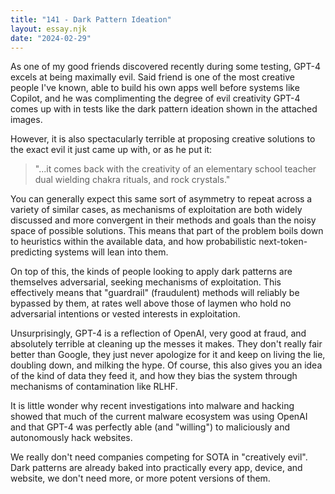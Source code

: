 ```yaml
---
title: "141 - Dark Pattern Ideation"
layout: essay.njk
date: "2024-02-29"
---
```


As one of my good friends discovered recently during some testing, GPT-4 excels at being maximally evil. Said friend is one of the most creative people I've known, able to build his own apps well before systems like Copilot, and he was complimenting the degree of evil creativity GPT-4 comes up with in tests like the dark pattern ideation shown in the attached images.

However, it is also spectacularly terrible at proposing creative solutions to the exact evil it just came up with, or as he put it:

> "...it comes back with the creativity of an elementary school teacher dual wielding chakra rituals, and rock crystals."

You can generally expect this same sort of asymmetry to repeat across a variety of similar cases, as mechanisms of exploitation are both widely discussed and more convergent in their methods and goals than the noisy space of possible solutions. This means that part of the problem boils down to heuristics within the available data, and how probabilistic next-token-predicting systems will lean into them.

On top of this, the kinds of people looking to apply dark patterns are themselves adversarial, seeking mechanisms of exploitation. This effectively means that "guardrail" (fraudulent) methods will reliably be bypassed by them, at rates well above those of laymen who hold no adversarial intentions or vested interests in exploitation.

Unsurprisingly, GPT-4 is a reflection of OpenAI, very good at fraud, and absolutely terrible at cleaning up the messes it makes. They don't really fair better than Google, they just never apologize for it and keep on living the lie, doubling down, and milking the hype. Of course, this also gives you an idea of the kind of data they feed it, and how they bias the system through mechanisms of contamination like RLHF.

It is little wonder why recent investigations into malware and hacking showed that much of the current malware ecosystem was using OpenAI and that GPT-4 was perfectly able (and "willing") to maliciously and autonomously hack websites.

We really don't need companies competing for SOTA in "creatively evil". Dark patterns are already baked into practically every app, device, and website, we don't need more, or more potent versions of them.
